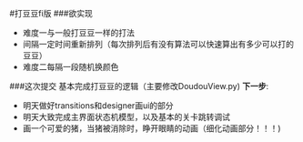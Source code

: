 #打豆豆fi版
###欲实现
* 难度一与一般打豆豆一样的打法
* 间隔一定时间重新排列（每次排列后有没有算法可以快速算出有多少可以打的豆豆）
* 难度二每隔一段随机换颜色

###这次提交
基本完成打豆豆的逻辑（主要修改DoudouView.py)
__下一步__: 
* 明天做好transitions和designer画ui的部分
* 明天大致完成主界面状态机模型，以及基本的关卡跳转调试
* 画一个可爱的猪，当猪被消除时，睁开眼睛的动画（细化动画部分！！！)
